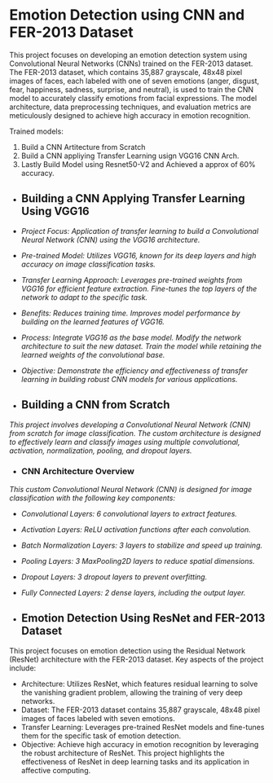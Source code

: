 # Emotion Detection using CNN and FER-2013 Dataset

This project focuses on developing an emotion detection system using Convolutional Neural Networks (CNNs) trained on the FER-2013 dataset. The FER-2013 dataset, which contains 35,887 grayscale, 48x48 pixel images of faces, each labeled with one of seven emotions (anger, disgust, fear, happiness, sadness, surprise, and neutral), is used to train the CNN model to accurately classify emotions from facial expressions. The model architecture, data preprocessing techniques, and evaluation metrics are meticulously designed to achieve high accuracy in emotion recognition.

Trained models:

1. Build a CNN Artitecture from Scratch
2. Build a CNN appliying Transfer Learning usign VGG16 CNN Arch.
3. Lastly Build Model using Resnet50-V2 and Achieved a approx of 60% accuracy.





* ## Building a CNN Applying Transfer Learning Using VGG16

* *Project Focus: Application of transfer learning to build a Convolutional Neural Network (CNN) using the VGG16 architecture.*

* *Pre-trained Model: Utilizes VGG16, known for its deep layers and high accuracy on image classification tasks.*

* *Transfer Learning Approach: Leverages pre-trained weights from VGG16 for efficient feature extraction. Fine-tunes the top layers of the network to adapt to the specific task.*

* *Benefits: Reduces training time. Improves model performance by building on the learned features of VGG16.*

* *Process: Integrate VGG16 as the base model. Modify the network architecture to suit the new dataset. Train the model while retaining the learned weights of the convolutional base.*

* *Objective: Demonstrate the efficiency and effectiveness of transfer learning in building robust CNN models for various applications.*

* ## Building a CNN from Scratch

*This project involves developing a Convolutional Neural Network (CNN) from scratch for image classification. The custom architecture is designed to effectively learn and*
*classify images using multiple convolutional, activation, normalization, pooling, and dropout layers.*

* ### CNN Architecture Overview
*This custom Convolutional Neural Network (CNN) is designed for image classification with the following key components:*
* *Convolutional Layers: 6 convolutional layers to extract features.*
* *Activation Layers: ReLU activation functions after each convolution.*
* *Batch Normalization Layers: 3 layers to stabilize and speed up training.*
* *Pooling Layers: 3 MaxPooling2D layers to reduce spatial dimensions.*
* *Dropout Layers: 3 dropout layers to prevent overfitting.*
* *Fully Connected Layers: 2 dense layers, including the output layer.*


* ## Emotion Detection Using ResNet and FER-2013 Dataset
This project focuses on emotion detection using the Residual Network (ResNet) architecture with the FER-2013 dataset. Key aspects of the project include:

* Architecture: Utilizes ResNet, which features residual learning to solve the vanishing gradient problem, allowing the training of very deep networks.
* Dataset: The FER-2013 dataset contains 35,887 grayscale, 48x48 pixel images of faces labeled with seven emotions.
* Transfer Learning: Leverages pre-trained ResNet models and fine-tunes them for the specific task of emotion detection.
* Objective: Achieve high accuracy in emotion recognition by leveraging the robust architecture of ResNet.
This project highlights the effectiveness of ResNet in deep learning tasks and its application in affective computing.

